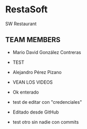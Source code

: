 # RestaSoft
SW Restaurant 


## TEAM MEMBERS

* Mario David González Contreras 
* TEST

* Alejandro Pérez Pizano
* VEAN LOS VIDEOS
* Ok enterado

* test de editar con "credenciales"
* Editado desde GitHub
* test otro sin nadie con commits
